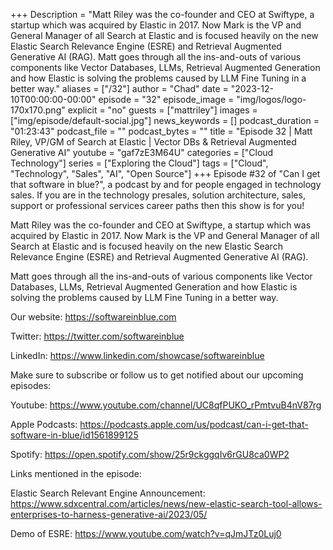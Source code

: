 +++
Description = "Matt Riley was the co-founder and CEO at Swiftype, a startup which was acquired by Elastic in 2017. Now Mark is the VP and General Manager of all Search at Elastic and is focused heavily on the new Elastic Search Relevance Engine (ESRE) and Retrieval Augmented Generative AI (RAG).  Matt goes through all the ins-and-outs of various components like Vector Databases, LLMs, Retrieval Augmented Generation and how Elastic is solving the problems caused by LLM Fine Tuning in a better way."
aliases = ["/32"]
author = "Chad"
date = "2023-12-10T00:00:00-00:00"
episode = "32"
episode_image = "img/logos/logo-170x170.png"
explicit = "no"
guests = ["mattriley"]
images = ["img/episode/default-social.jpg"]
news_keywords = []
podcast_duration = "01:23:43"
podcast_file = ""
podcast_bytes = ""
title = "Episode 32 | Matt Riley, VP/GM of Search at Elastic | Vector DBs & Retrieval Augmented Generative AI"
youtube = "gaf7zE3M64U"
categories = ["Cloud Technology"]
series = ["Exploring the Cloud"]
tags = ["Cloud", "Technology", "Sales", "AI", "Open Source"]
+++
Episode #32 of "Can I get that software in blue?", a podcast by and for people engaged in technology sales. If you are in the technology presales, solution architecture, sales, support or professional services career paths then this show is for you!

Matt Riley was the co-founder and CEO at Swiftype, a startup which was acquired by Elastic in 2017. Now Mark is the VP and General Manager of all Search at Elastic and is focused heavily on the new Elastic Search Relevance Engine (ESRE) and Retrieval Augmented Generative AI (RAG).

Matt goes through all the ins-and-outs of various components like Vector Databases, LLMs, Retrieval Augmented Generation and how Elastic is solving the problems caused by LLM Fine Tuning in a better way.

Our website: https://softwareinblue.com

Twitter: https://twitter.com/softwareinblue

LinkedIn: https://www.linkedin.com/showcase/softwareinblue

Make sure to subscribe or follow us to get notified about our upcoming episodes:

Youtube: https://www.youtube.com/channel/UC8qfPUKO_rPmtvuB4nV87rg

Apple Podcasts: https://podcasts.apple.com/us/podcast/can-i-get-that-software-in-blue/id1561899125

Spotify: https://open.spotify.com/show/25r9ckggqIv6rGU8ca0WP2

Links mentioned in the episode:

Elastic Search Relevant Engine Announcement: https://www.sdxcentral.com/articles/news/new-elastic-search-tool-allows-enterprises-to-harness-generative-ai/2023/05/

Demo of ESRE: https://www.youtube.com/watch?v=qJmJTz0Luj0
